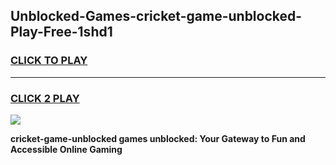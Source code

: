 
## Unblocked-Games-cricket-game-unblocked-Play-Free-1shd1
<h3>
<a href="https://premium76.site?title=cricket-game-unblocked&ref=10A">CLICK TO PLAY</a></h3>
<hr>

<h3>
<a href="https://premium76.site?title=cricket-game-unblocked&ref=10A">CLICK 2 PLAY</a>
  
</h3>

<a href="https://premium76.site?title=cricket-game-unblocked&ref=10A"><img src="https://clearcache.store/games.png"></a>


**cricket-game-unblocked games unblocked: Your Gateway to Fun and Accessible Online Gaming**
